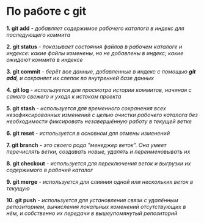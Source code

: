 # По работе с git

**1. git add** - *добавляет содержимое рабочего каталога в индекс для последующего коммита*

**2. git status** - *показывает состояния файлов в рабочем каталоге и индексе: какие файлы изменены, но не добавлены в индекс; какие ожидают коммита в индексе*

**3. git commit** - *берёт все данные, добавленные в индекс с помощью **git add**, и сохраняет их слепок во внутренней базе данных*

**4. git log** - *используется для просмотра истории коммитов, начиная с самого свежего и уходя к истокам проекта*

**5. git stash** - *используется для временного сохранения всех незафиксированных изменений с целью очистки рабочего каталога без необходимости фиксировать незавершённую работу в текущей ветке*

**6. git reset** - *используется в основном для отмены изменений*

**7. git branch** - *это своего рода "менеджер веток". Она умеет перечислять ветки, создавать новые, удалять и переименовывать их*

**8. git checkout** - *используется для переключения веток и выгрузки их содержимого в рабочий каталог*

**9. git merge** - *используется для слияния одной или нескольких веток в текущую*

**10. git push** - *используется для установления связи с удалённым репозиторием, вычисления локальных изменений отсутствующих в нём, и собственно их передачи в вышеупомянутый репозиторий*